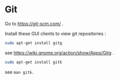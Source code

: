 # Git

Go to https://git-scm.com/ .

Install these GUI clients to view git repositories :

~~~bash
sudo apt-get install gitg
~~~

see https://wiki.gnome.org/action/show/Apps/Gitg .

~~~bash
sudo apt-get install gitk
~~~

see `man gitk`.
